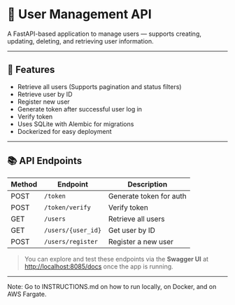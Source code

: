 # 👥 User Management API

A FastAPI-based application to manage users — supports creating, updating, deleting, and retrieving user information.

---

## 🚀 Features

- Retrieve all users (Supports pagination and status filters)
- Retrieve user by ID
- Register new user
- Generate token after successful user log in
- Verify token
- Uses SQLite with Alembic for migrations
- Dockerized for easy deployment

---

## 📚 API Endpoints

| Method | Endpoint           | Description              |
|--------|--------------------|--------------------------|
| POST   | `/token`           | Generate token for auth  |
| POST   | `/token/verify`    | Verify token             |
| GET    | `/users`           | Retrieve all users       |
| GET    | `/users/{user_id}` | Get user by ID           |
| POST   | `/users/register`  | Register a new user      |

> You can explore and test these endpoints via the **Swagger UI** at [http://localhost:8085/docs](http://localhost:8085/docs) once the app is running.

---

Note: Go to INSTRUCTIONS.md on how to run locally, on Docker, and on AWS Fargate.
